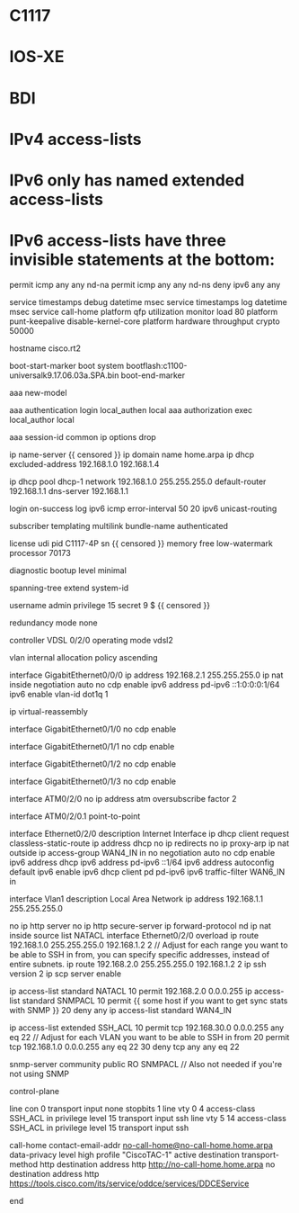 # C1117 
# IOS-XE
# BDI
# IPv4 access-lists
# IPv6 only has named extended access-lists

# IPv6 access-lists have three invisible statements at the bottom:
permit icmp any any nd-na
permit icmp any any nd-ns
deny ipv6 any any

service timestamps debug datetime msec
service timestamps log datetime msec
service call-home
platform qfp utilization monitor load 80
platform punt-keepalive disable-kernel-core
platform hardware throughput crypto 50000

hostname cisco.rt2

boot-start-marker
boot system bootflash:c1100-universalk9.17.06.03a.SPA.bin
boot-end-marker

aaa new-model

aaa authentication login local_authen local
aaa authorization exec local_author local

aaa session-id common
ip options drop

ip name-server {{ censored }}
ip domain name home.arpa
ip dhcp excluded-address 192.168.1.0 192.168.1.4

ip dhcp pool dhcp-1
network 192.168.1.0 255.255.255.0
default-router 192.168.1.1
dns-server 192.168.1.1

login on-success log
ipv6 icmp error-interval 50 20
ipv6 unicast-routing

subscriber templating
multilink bundle-name authenticated

license udi pid C1117-4P sn {{ censored }}
memory free low-watermark processor 70173

diagnostic bootup level minimal

spanning-tree extend system-id

username admin privilege 15 secret 9 $ {{ censored }}

redundancy
mode none

controller VDSL 0/2/0
operating mode vdsl2

vlan internal allocation policy ascending

interface GigabitEthernet0/0/0
ip address 192.168.2.1 255.255.255.0
ip nat inside
negotiation auto
no cdp enable
ipv6 address pd-ipv6 ::1:0:0:0:1/64
ipv6 enable
vlan-id dot1q 1

ip virtual-reassembly

interface GigabitEthernet0/1/0
no cdp enable

interface GigabitEthernet0/1/1
no cdp enable

interface GigabitEthernet0/1/2
no cdp enable

interface GigabitEthernet0/1/3
no cdp enable

interface ATM0/2/0
no ip address
atm oversubscribe factor 2

interface ATM0/2/0.1 point-to-point

interface Ethernet0/2/0
description Internet Interface
ip dhcp client request classless-static-route
ip address dhcp
no ip redirects
no ip proxy-arp
ip nat outside
ip access-group WAN4_IN in
no negotiation auto
no cdp enable
ipv6 address dhcp
ipv6 address pd-ipv6 ::1/64
ipv6 address autoconfig default
ipv6 enable
ipv6 dhcp client pd pd-ipv6
ipv6 traffic-filter WAN6_IN in

interface Vlan1
description Local Area Network
ip address 192.168.1.1 255.255.255.0

no ip http server
no ip http secure-server
ip forward-protocol nd
ip nat inside source list NATACL interface Ethernet0/2/0 overload
ip route 192.168.1.0 255.255.255.0 192.168.1.2 2 // Adjust for each range you want to be able to SSH in from, you can specify specific addresses, instead of entire subnets.
ip route 192.168.2.0 255.255.255.0 192.168.1.2 2
ip ssh version 2
ip scp server enable

ip access-list standard NATACL
10 permit 192.168.2.0 0.0.0.255
ip access-list standard SNMPACL
10 permit {{ some host if you want to get sync stats with SNMP }}
20 deny   any
ip access-list standard WAN4_IN

ip access-list extended SSH_ACL
10 permit tcp 192.168.30.0 0.0.0.255 any eq 22 // Adjust for each VLAN you want to be able to SSH in from
20 permit tcp 192.168.1.0 0.0.0.255 any eq 22
30 deny   tcp any any eq 22

snmp-server community public RO SNMPACL // Also not needed if you're not using SNMP

control-plane

line con 0
transport input none
stopbits 1
line vty 0 4
access-class SSH_ACL in
privilege level 15
transport input ssh
line vty 5 14
access-class SSH_ACL in
privilege level 15
transport input ssh

call-home
contact-email-addr no-call-home@no-call-home.home.arpa
data-privacy level high
profile "CiscoTAC-1"
active
destination transport-method http
destination address http http://no-call-home.home.arpa
no destination address http https://tools.cisco.com/its/service/oddce/services/DDCEService

end

